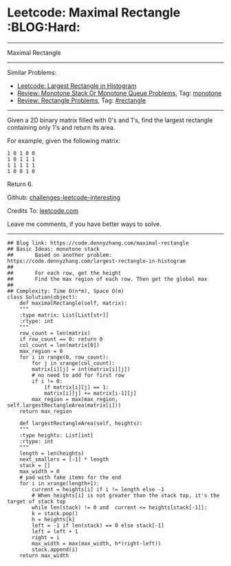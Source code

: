 
# Leetcode: Maximal Rectangle     :BLOG:Hard:

---

Maximal Rectangle  

---

Similar Problems:  

-   [Leetcode: Largest Rectangle in Histogram](https://code.dennyzhang.com/largest-rectangle-in-histogram)
-   [Review: Monotone Stack Or Monotone Queue Problems](https://code.dennyzhang.com/review-monotone), Tag: [monotone](https://code.dennyzhang.com/tag/monotone)
-   [Review: Rectangle Problems](https://code.dennyzhang.com/review-rectangle), Tag: [#rectangle](https://code.dennyzhang.com/tag/rectangle)

---

Given a 2D binary matrix filled with 0's and 1's, find the largest rectangle containing only 1's and return its area.  

For example, given the following matrix:  

    1 0 1 0 0
    1 0 1 1 1
    1 1 1 1 1
    1 0 0 1 0

Return 6.  

Github: [challenges-leetcode-interesting](https://github.com/DennyZhang/challenges-leetcode-interesting/tree/master/problems/maximal-rectangle)  

Credits To: [leetcode.com](https://leetcode.com/problems/maximal-rectangle/description/)  

Leave me comments, if you have better ways to solve.  

---

    ## Blog link: https://code.dennyzhang.com/maximal-rectangle
    ## Basic Ideas: monotone stack
    ##       Based on another problem: https://code.dennyzhang.com/largest-rectangle-in-histogram
    ##
    ##       For each row, get the height
    ##       Find the max region of each row. Then get the global max
    ##
    ## Complexity: Time O(n*m), Space O(m)
    class Solution(object):
        def maximalRectangle(self, matrix):
    	"""
    	:type matrix: List[List[str]]
    	:rtype: int
    	"""
    	row_count = len(matrix)
    	if row_count == 0: return 0
    	col_count = len(matrix[0])
    	max_region = 0
    	for i in range(0, row_count):
    	    for j in xrange(col_count):
    		matrix[i][j] = int(matrix[i][j])
    		# no need to add for first row
    		if i != 0:
    		    if matrix[i][j] == 1:
    			matrix[i][j] += matrix[i-1][j]
    	    max_region = max(max_region, self.largestRectangleArea(matrix[i]))
    	return max_region
    
        def largestRectangleArea(self, heights):
    	"""
    	:type heights: List[int]
    	:rtype: int
    	"""
    	length = len(heights)
    	next_smallers = [-1] * length
    	stack = []
    	max_width = 0
    	# pad with fake items for the end
    	for i in xrange(length+1):
    	    current = heights[i] if i != length else -1
    	    # When heights[i] is not greater than the stack top, it's the target of stack top
    	    while len(stack) != 0 and  current <= heights[stack[-1]]:
    		k = stack.pop()
    		h = heights[k]
    		left = -1 if len(stack) == 0 else stack[-1]
    		left = left + 1
    		right = i
    		max_width = max(max_width, h*(right-left))
    	    stack.append(i)
    	return max_width

